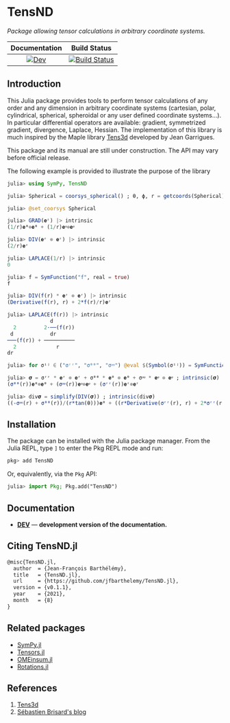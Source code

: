 # TensND

*Package allowing tensor calculations in arbitrary coordinate systems.*

<!-- [![Stable](https://img.shields.io/badge/docs-stable-blue.svg)](https://jfbarthelemy.github.io/TensND.jl/stable) -->
<!-- [![Dev](https://img.shields.io/badge/docs-dev-blue.svg)](https://jfbarthelemy.github.io/TensND.jl/dev) -->
<!-- [![Build Status](https://github.com/jfbarthelemy/TensND.jl/workflows/CI/badge.svg)](https://github.com/jfbarthelemy/TensND.jl/actions) -->

| **Documentation**                       | **Build Status**                  |
|:---------------------------------------:|:---------------------------------:|
| [![Dev][docs-dev-img]][docs-dev-url]    | [![Build Status][ci-img]][ci-url] |

[docs-dev-img]: https://img.shields.io/badge/docs-dev-blue.svg
[docs-dev-url]: https://jfbarthelemy.github.io/TensND.jl/dev

[ci-img]: https://github.com/jfbarthelemy/TensND.jl/workflows/CI/badge.svg?branch=main
[ci-url]: https://github.com/jfbarthelemy/TensND.jl/actions/workflows/CI.yml?query=branch%3Amain

[issues-url]: https://github.com/jfbarthelemy/TensND.jl/issues

## Introduction

This Julia package provides tools to perform tensor calculations of any order and any dimension in arbitrary coordinate systems (cartesian, polar, cylindrical, spherical, spheroidal or any user defined coordinate systems...). In particular differential operators are available: gradient, symmetrized gradient, divergence, Laplace, Hessian. The implementation of this library is much inspired by the Maple library [Tens3d](http://jean.garrigues.perso.centrale-marseille.fr/tens3d.html) developed by Jean Garrigues.

This package and its manual are still under construction. The API may vary before official release.

The following example is provided to illustrate the purpose of the library

```julia
julia> using SymPy, TensND

julia> Spherical = coorsys_spherical() ; θ, ϕ, r = getcoords(Spherical) ; 𝐞ᶿ, 𝐞ᵠ, 𝐞ʳ = unitvec(Spherical) ;

julia> @set_coorsys Spherical

julia> GRAD(𝐞ʳ) |> intrinsic
(1/r)𝐞ᶿ⊗𝐞ᶿ + (1/r)𝐞ᵠ⊗𝐞ᵠ

julia> DIV(𝐞ʳ ⊗ 𝐞ʳ) |> intrinsic
(2/r)𝐞ʳ

julia> LAPLACE(1/r) |> intrinsic
0

julia> f = SymFunction("f", real = true)
f

julia> DIV(f(r) * 𝐞ʳ ⊗ 𝐞ʳ) |> intrinsic
(Derivative(f(r), r) + 2*f(r)/r)𝐞ʳ

julia> LAPLACE(f(r)) |> intrinsic
              d       
  2         2⋅──(f(r))
 d            dr
───(f(r)) + ──────────
  2             r
dr

julia> for σⁱʲ ∈ ("σʳʳ", "σᶿᶿ", "σᵠᵠ") @eval $(Symbol(σⁱʲ)) = SymFunction($σⁱʲ, real = true)($r) end

julia> 𝛔 = σʳʳ * 𝐞ʳ ⊗ 𝐞ʳ + σᶿᶿ * 𝐞ᶿ ⊗ 𝐞ᶿ + σᵠᵠ * 𝐞ᵠ ⊗ 𝐞ᵠ ; intrinsic(𝛔)
(σᶿᶿ(r))𝐞ᶿ⊗𝐞ᶿ + (σᵠᵠ(r))𝐞ᵠ⊗𝐞ᵠ + (σʳʳ(r))𝐞ʳ⊗𝐞ʳ

julia> div𝛔 = simplify(DIV(𝛔)) ; intrinsic(div𝛔)
((-σᵠᵠ(r) + σᶿᶿ(r))/(r*tan(θ)))𝐞ᶿ + ((r*Derivative(σʳʳ(r), r) + 2*σʳʳ(r) - σᵠᵠ(r) - σᶿᶿ(r))/r)𝐞ʳ
```

## Installation

The package can be installed with the Julia package manager. From the Julia REPL, type `]` to enter the Pkg REPL mode and run:

```julia
pkg> add TensND
```

Or, equivalently, via the `Pkg` API:

```julia
julia> import Pkg; Pkg.add("TensND")
```

## Documentation

<!-- - [**STABLE**][docs-stable-url] &mdash; **most recently tagged version of the documentation.** -->
- [**DEV**][docs-dev-url] &mdash; **development version of the documentation.**

## Citing TensND.jl

```latex
@misc{TensND.jl,
  author  = {Jean-François Barthélémy},
  title   = {TensND.jl},
  url     = {https://github.com/jfbarthelemy/TensND.jl},
  version = {v0.1.1},
  year    = {2021},
  month   = {8}
}
```

## Related packages

- [SymPy.jl](https://github.com/JuliaPy/SymPy.jl)
- [Tensors.jl](https://github.com/Ferrite-FEM/Tensors.jl)
- [OMEinsum.jl](https://github.com/under-Peter/OMEinsum.jl)
- [Rotations.jl](https://github.com/JuliaGeometry/Rotations.jl)

## References

1. [Tens3d](http://jean.garrigues.perso.centrale-marseille.fr/tens3d.html)
1. [Sébastien Brisard's blog](https://sbrisard.github.io/posts/20140226-decomposition_of_transverse_isotropic_fourth-rank_tensors.html)